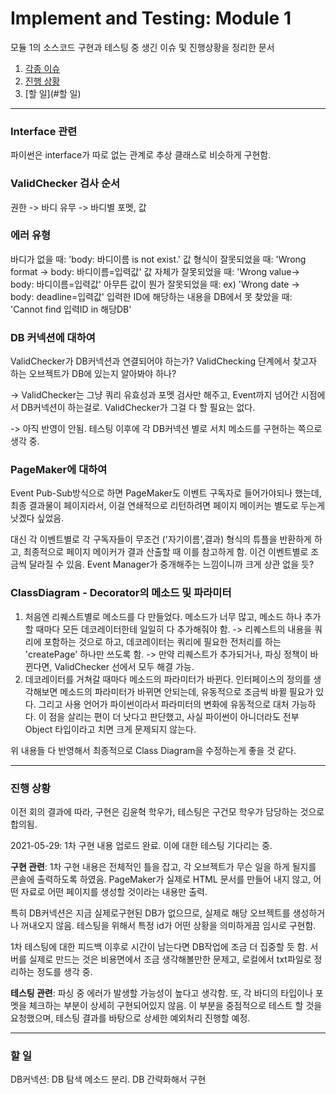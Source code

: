# Implement and Testing: Module 1

모듈 1의 소스코드 구현과 테스팅 중 생긴 이슈 및 진행상황을 정리한 문서

1. [각종 이슈](#구현-관련)
2. [진행 상황](#진행-상황)
3. [할 일](#할 일)

-------

### Interface 관련

파이썬은 interface가 따로 없는 관계로 추상 클래스로 비슷하게 구현함.

### ValidChecker 검사 순서

권한 -> 바디 유무 -> 바디별 포멧, 값

### 에러 유형

바디가 없을 때: 'body: 바디이름 is not exist.'
값 형식이 잘못되었을 때: 'Wrong format -> body: 바디이름=입력값'
값 자체가 잘못되었을 때: 'Wrong value-> body: 바디이름=입력값'
아무튼 값이 뭔가 잘못되었을 때: ex) 'Wrong date -> body: deadline=입력값'
입력한 ID에 해당하는 내용을 DB에서 못 찾았을 때: 'Cannot find 입력ID in 해당DB'

### DB 커넥션에 대하여

ValidChecker가 DB커넥션과 연결되어야 하는가?
ValidChecking 단계에서 찾고자 하는 오브젝트가 DB에 있는지 알아봐야 하나?

-> ValidChecker는 그냥 쿼리 유효성과 포멧 검사만 해주고, Event까지 넘어간 시점에서 DB커넥션이 하는걸로.
ValidChecker가 그걸 다 할 필요는 없다.

-> 아직 반영이 안됨. 테스팅 이후에 각 DB커넥션 별로 서치 메소드를 구현하는 쪽으로 생각 중.

### PageMaker에 대하여

Event Pub-Sub방식으로 하면 PageMaker도 이벤트 구독자로 들어가야되나 했는데, 
최종 결과물이 페이지라서, 이걸 연쇄적으로 리턴하려면 페이지 메이커는 별도로 두는게 낫겠다 싶었음.

대신 각 이벤트별로 각 구독자들이 무조건 ('자기이름',결과) 형식의 튜플을 반환하게 하고, 최종적으로 페이지 메이커가 결과 산출할 때 이를 참고하게 함.
이건 이벤트별로 조금씩 달라질 수 있음.
Event Manager가 중개해주는 느낌이니까 크게 상관 없을 듯?

### ClassDiagram - Decorator의 메소드 및 파라미터

1. 처음엔 리퀘스트별로 메소드를 다 만들었다.
   메소드가 너무 많고, 메소드 하나 추가할 때마다 모든 데코레이터한테 일일히 다 추가해줘야 함.
   -> 리퀘스트의 내용을 쿼리에 포함하는 것으로 하고, 데코레이터는 쿼리에 필요한 전처리를 하는 'createPage' 하나만 쓰도록 함.
   -> 만약 리퀘스트가 추가되거나, 파싱 정책이 바뀐다면, ValidChecker 선에서 모두 해결 가능.
2. 데코레이터를 거쳐갈 때마다 메소드의 파라미터가 바뀐다.
   인터페이스의 정의를 생각해보면 메소드의 파라미터가 바뀌면 안되는데, 유동적으로 조금씩 바뀔 필요가 있다.
   그리고 사용 언어가 파이썬이라서 파라미터의 변화에 유동적으로 대처 가능하다.
   이 점을 살리는 편이 더 낫다고 판단했고, 사실 파이썬이 아니더라도 전부 Object 타입이라고 치면 크게 문제되지 않는다.

위 내용들 다 반영해서 최종적으로 Class Diagram을 수정하는게 좋을 것 같다.

-------

### 진행 상황

이전 회의 결과에 따라, 구현은 김윤혁 학우가, 테스팅은 구건모 학우가 담당하는 것으로 합의됨.

2021-05-29:
1차 구현 내용 업로드 완료. 
이에 대한 테스팅 기다리는 중.

__구현 관련__:
1차 구현 내용은 전체적인 틀을 잡고, 각 오브젝트가 무슨 일을 하게 될지를 콘솔에 출력하도록 하였음.
PageMaker가 실제로 HTML 문서를 만들어 내지 않고, 어떤 자료로 어떤 페이지를 생성할 것이라는 내용만 출력.

특히 DB커넥션은 지금 실제로구현된 DB가 없으므로, 실제로 해당 오브젝트를 생성하거나 꺼내오지 않음.
테스팅을 위해서 특정 id가 어떤 상황을 의미하게끔 임시로 구현함.

1차 테스팅에 대한 피드백 이후로 시간이 남는다면 DB작업에 조금 더 집중할 듯 함.
서버를 실제로 만드는 것은 비용면에서 조금 생각해볼만한 문제고, 로컬에서 txt파일로 정리하는 정도를 생각 중.

__테스팅 관련__:
파싱 중 에러가 발생할 가능성이 높다고 생각함.
또, 각 바디의 타입이나 포멧을 체크하는 부분이 상세히 구현되어있지 않음.
이 부분을 중점적으로 테스트 할 것을 요청했으며, 테스팅 결과를 바탕으로 상세한 예외처리 진행할 예정.

-------

### 할 일

DB커넥션: DB 탐색 메소드 분리.
DB 간략화해서 구현

